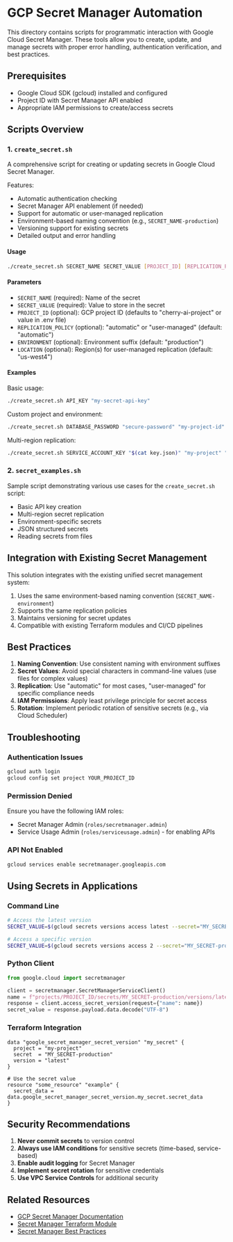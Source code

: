 # GCP Secret Manager Automation

This directory contains scripts for programmatic interaction with Google Cloud Secret Manager. These tools allow you to create, update, and manage secrets with proper error handling, authentication verification, and best practices.

## Prerequisites

- Google Cloud SDK (gcloud) installed and configured
- Project ID with Secret Manager API enabled
- Appropriate IAM permissions to create/access secrets

## Scripts Overview

### 1. `create_secret.sh`

A comprehensive script for creating or updating secrets in Google Cloud Secret Manager.

Features:
- Automatic authentication checking
- Secret Manager API enablement (if needed)
- Support for automatic or user-managed replication
- Environment-based naming convention (e.g., `SECRET_NAME-production`)
- Versioning support for existing secrets
- Detailed output and error handling

#### Usage

```bash
./create_secret.sh SECRET_NAME SECRET_VALUE [PROJECT_ID] [REPLICATION_POLICY] [ENVIRONMENT] [LOCATION]
```

#### Parameters

- `SECRET_NAME` (required): Name of the secret
- `SECRET_VALUE` (required): Value to store in the secret
- `PROJECT_ID` (optional): GCP project ID (defaults to "cherry-ai-project" or value in .env file)
- `REPLICATION_POLICY` (optional): "automatic" or "user-managed" (default: "automatic")
- `ENVIRONMENT` (optional): Environment suffix (default: "production")
- `LOCATION` (optional): Region(s) for user-managed replication (default: "us-west4")

#### Examples

Basic usage:
```bash
./create_secret.sh API_KEY "my-secret-api-key"
```

Custom project and environment:
```bash
./create_secret.sh DATABASE_PASSWORD "secure-password" "my-project-id" "automatic" "staging"
```

Multi-region replication:
```bash
./create_secret.sh SERVICE_ACCOUNT_KEY "$(cat key.json)" "my-project" "user-managed" "prod" "us-west4,us-west1"
```

### 2. `secret_examples.sh`

Sample script demonstrating various use cases for the `create_secret.sh` script:
- Basic API key creation
- Multi-region secret replication
- Environment-specific secrets
- JSON structured secrets
- Reading secrets from files

## Integration with Existing Secret Management

This solution integrates with the existing unified secret management system:

1. Uses the same environment-based naming convention (`SECRET_NAME-environment`)
2. Supports the same replication policies
3. Maintains versioning for secret updates
4. Compatible with existing Terraform modules and CI/CD pipelines

## Best Practices

1. **Naming Convention**: Use consistent naming with environment suffixes
2. **Secret Values**: Avoid special characters in command-line values (use files for complex values)
3. **Replication**: Use "automatic" for most cases, "user-managed" for specific compliance needs
4. **IAM Permissions**: Apply least privilege principle for secret access
5. **Rotation**: Implement periodic rotation of sensitive secrets (e.g., via Cloud Scheduler)

## Troubleshooting

### Authentication Issues
```bash
gcloud auth login
gcloud config set project YOUR_PROJECT_ID
```

### Permission Denied
Ensure you have the following IAM roles:
- Secret Manager Admin (`roles/secretmanager.admin`)
- Service Usage Admin (`roles/serviceusage.admin`) - for enabling APIs

### API Not Enabled
```bash
gcloud services enable secretmanager.googleapis.com
```

## Using Secrets in Applications

### Command Line
```bash
# Access the latest version
SECRET_VALUE=$(gcloud secrets versions access latest --secret="MY_SECRET-production")

# Access a specific version
SECRET_VALUE=$(gcloud secrets versions access 2 --secret="MY_SECRET-production")
```

### Python Client
```python
from google.cloud import secretmanager

client = secretmanager.SecretManagerServiceClient()
name = f"projects/PROJECT_ID/secrets/MY_SECRET-production/versions/latest"
response = client.access_secret_version(request={"name": name})
secret_value = response.payload.data.decode("UTF-8")
```

### Terraform Integration
```hcl
data "google_secret_manager_secret_version" "my_secret" {
  project = "my-project"
  secret  = "MY_SECRET-production"
  version = "latest"
}

# Use the secret value
resource "some_resource" "example" {
  secret_data = data.google_secret_manager_secret_version.my_secret.secret_data
}
```

## Security Recommendations

1. **Never commit secrets** to version control
2. **Always use IAM conditions** for sensitive secrets (time-based, service-based)
3. **Enable audit logging** for Secret Manager
4. **Implement secret rotation** for sensitive credentials
5. **Use VPC Service Controls** for additional security

## Related Resources

- [GCP Secret Manager Documentation](https://cloud.google.com/secret-manager/docs)
- [Secret Manager Terraform Module](https://registry.terraform.io/modules/GoogleCloudPlatform/secret-manager/google/latest)
- [Secret Manager Best Practices](https://cloud.google.com/secret-manager/docs/best-practices)
